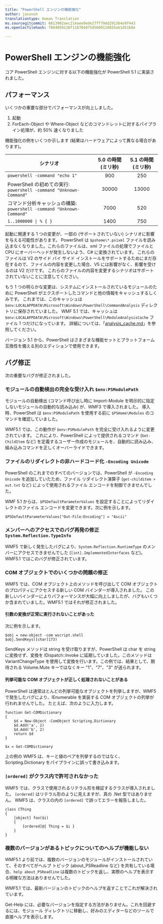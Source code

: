 ```yaml
---
title: "PowerShell エンジンの機能強化"
author: jasonsh
translationtype: Human Translation
ms.sourcegitcommit: 6813902aec214aee9ede27ff79dd291364e9f443
ms.openlocfilehash: f864850128f118704d7545b09110835ab1d51b8e

---
```


# PowerShell エンジンの機能強化 #

コア PowerShell エンジンに対する以下の機能強化が PowerShell 5.1 に実装されました。


## パフォーマンス ##

いくつかの重要な部分でパフォーマンスが向上しました。

1. 起動
2. ForEach-Object や Where-Object などのコマンドレットに対するパイプライン処理が、約 50% 速くなりました 

機能強化の例をいくつか示します (結果はハードウェアによって異なる場合があります)。 

| シナリオ | 5.0 の時間 (ミリ秒) | 5.1 の時間 (ミリ秒) |
| -------- | :---------------: | :---------------: |
| `powershell -command "echo 1"` | 900 | 250 |
| PowerShell の初めての実行: `powershell -command "Unknown-Command"` | 30000 | 13000 |
| コマンド分析キャッシュの構築: `powershell -command "Unknown-Command"` | 7000 | 520 |
| <code>1..1000000 &#124; % { }</code> | 1400 | 750 |
  
起動に関連する 1 つの変更が、一部の (サポートされていない) シナリオに影響を与える可能性があります。 PowerShell は `$pshome\*.ps1xml` ファイルを読み込まなくなりました。これらのファイルは、xml ファイルの処理でファイルと CPU にオーバーヘッドが発生しないよう、C# に変換されています。 これらのファイルは V2 のサイド バイ サイド インストールをサポートするためにまだ存在するので、ファイルの内容を変更した場合、V5 には影響がなく、影響を受けるのは V2 だけです。 これらのファイルの内容を変更するシナリオはサポートされていないことに注意してください。

もう 1 つの明らかな変更は、システムにインストールされているモジュールのために PowerShell がエクスポートしたコマンドと他の情報をキャッシュするしくみです。 これまでは、このキャッシュは `$env:LOCALAPPDATA\Microsoft\Windows\PowerShell\CommandAnalysis` ディレクトリに保存されていました。 WMF 5.1 では、キャッシュは `$env:LOCALAPPDATA\Microsoft\Windows\PowerShell\ModuleAnalysisCache` ファイル 1 つだけになっています。
詳細については、「[analysis_cache.md]()」を参照してください。

バージョン 5.1 から、PowerShell はさまざまな機能セットとプラットフォーム互換性を備える別のエディションで使用できます。



## バグ修正 ##

次の重要なバグが修正されました。

### モジュールの自動検出の完全な受け入れ `$env:PSModulePath` ###

モジュールの自動検出 (コマンド呼び出し時に Import-Module を明示的に指定しないモジュールの自動的な読み込み) が、WMF3 で導入されました。 導入時、PowerShell は `$env:PSModulePath` を使用する前に `$PSHome\Modules` のコマンドを確認していました。

WMF5.1 では、この動作が `$env:PSModulePath` を完全に受け入れるように変更されています。 これにより、PowerShell によって提供されるコマンド (`Get-ChildItem` など) を定義するユーザー作成のモジュールを、自動的に読み込み、組み込みコマンドを正しくオーバーライドできます。

### ファイルのリダイレクトの非ハードコード化 `-Encoding Unicode` ###

PowerShell のこれまでのすべてのバージョンでは、PowerShell が `-Encoding Unicode` を追加していたため、ファイル リダイレクト演算子 (`get-childitem > out.txt` など) によって使用されるファイル エンコードを制御できませんでした。

WMF 5.1 からは、`$PSDefaultParameterValues` を設定することによってリダイレクトのファイル エンコードを変更できます。次に例を示します。

```
$PSDefaultParameterValues["Out-File:Encoding"] = "Ascii"
```

### メンバーへのアクセスでのバグ再発の修正 `System.Reflection.TypeInfo` ###

WMF5 で新しく発生したバグにより、`System.Reflection.RuntimeType` のメンバーにアクセスできませんでした (`[int].ImplementedInterfaces` など)。
WMF5.1 ではこのバグが修正されています。


### COM オブジェクトでのいくつかの問題の修正 ###

WMF5 では、COM オブジェクト上のメソッドを呼び出して COM オブジェクトのプロパティにアクセスする新しい COM バインダーが導入されました。
この新しいバインダーによりパフォーマンスが大幅に向上しましたが、バグもいくつか含まれていました。WMF5.1 ではそれが修正されました。

#### 引数の変換が正常に実行されないことがあった ####

次に例を示します。

```
$obj = new-object -com wscript.shell
$obj.SendKeys([char]173)
```

SendKeys メソッドは string を受け取りますが、PowerShell は char を string に変換せず、変換を IDispatch::Invoke に延期していました。このメソッドは VariantChangeType を使用して変換を行います。この例では、結果として、期待される Volume.Mute キーではなくキー "1"、"7"、"3" が送られます。

#### 列挙可能な COM オブジェクトが正しく処理されないことがある ####

PowerShell は通常ほとんどの列挙可能なオブジェクトを列挙しますが、WMF5 で発生したバグにより、IEnumerable を実装する COM オブジェクトの列挙が行われませんでした。  たとえば、次のように入力します。

```
function Get-COMDictionary
{
    $d = New-Object -ComObject Scripting.Dictionary
    $d.Add('a', 2)
    $d.Add('b', 2)
    return $d
}

$x = Get-COMDictionary
```

上の例の WMF5 は、キーと値のペアを列挙するのではなく、Scripting.Dictionary をパイプラインに誤って書き込みます。


### `[ordered]` がクラス内で許可されなかった ###

WMF5 では、クラスで使用されるリテラル形を検証するクラスが導入されました。  `[ordered]` はリテラル形のように見えますが、真の .Net 型ではありません。  WMF5 は、クラスの内の `[ordered]` で誤ってエラーを報告しました。

```
class CThing
{
    [object] foo($i)
    {
        [ordered]@{ Thing = $i }
    }
}
```


### 複数のバージョンがあるトピックについてのヘルプが機能しない ###

WMF5.1 より前では、複数のバージョンのモジュールがインストールされていて、そのすべてがヘルプ トピック (about_PSReadline など) を共有している場合、`help about_PSReadline` は複数のトピックを返し、実際のヘルプを表示する明確な方法はありませんでした。

WMF5.1 では、最新バージョンのトピックのヘルプを返すことでこれが解決されています。

Get-Help には、必要なバージョンを指定する方法がありません。これを回避するには、モジュール ディレクトリに移動し、好みのエディターなどのツールで直接ヘルプを表示します。 



<!--HONumber=Jul16_HO2-->


